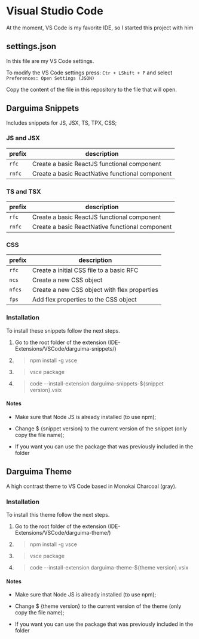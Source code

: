 # Visual Studio Code

At the moment, VS Code is my favorite IDE, so I started this project with him

## settings.json

In this file are my VS Code settings.

To modify the VS Code settings press: `Ctr + LShift + P` and select `Preferences: Open Settings (JSON)`

Copy the content of the file in this repository to the file that will open.

## Darguima Snippets

Includes snippets for JS, JSX, TS, TPX, CSS;

### JS and JSX

|    prefix    |     description                                  |
|--------------|--------------------------------------------------|
|        `rfc` | Create a basic ReactJS functional component      |
|       `rnfc` | Create a basic ReactNative functional component  |


### TS and TSX

|    prefix    |     description                                  |
|--------------|--------------------------------------------------|
|        `rfc` | Create a basic ReactJS functional component      |
|       `rnfc` | Create a basic ReactNative functional component  |


### CSS

|    prefix    |     description                                  |
|--------------|--------------------------------------------------|
|        `rfc` | Create a initial CSS file to a basic RFC         |
|        `ncs` | Create a new CSS object                          |
|       `nfcs` | Create a new CSS object with flex properties     |
|        `fps` | Add flex properties to the CSS object            |


### Installation

To install these snippets follow the next steps.

1. Go to the root folder of the extension (IDE-Extensions/VSCode/darguima-snippets/)

2. > npm install -g vsce

3. > vsce package

4. > code --install-extension darguima-snippets-${snippet version}.vsix

#### Notes

* Make sure that Node JS is already installed (to use npm);

* Change $ {snippet version} to the current version of the snippet (only copy the file name);

* If you want you can use the package that was previously included in the folder


## Darguima Theme

A high contrast theme to VS Code based in Monokai Charcoal (gray).

### Installation

To install this theme follow the next steps.

1. Go to the root folder of the extension (IDE-Extensions/VSCode/darguima-theme/)

2. > npm install -g vsce

3. > vsce package

4. > code --install-extension darguima-theme-${theme version}.vsix

#### Notes

* Make sure that Node JS is already installed (to use npm);

* Change $ {theme version} to the current version of the theme (only copy the file name);

* If you want you can use the package that was previously included in the folder

